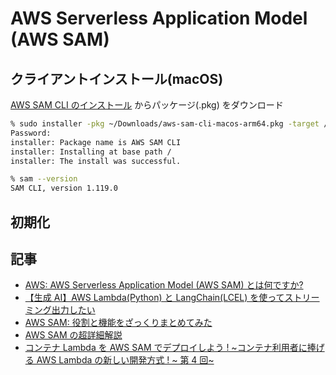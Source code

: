 # AWS Serverless Application Model (AWS SAM)

## クライアントインストール(macOS)

[AWS SAM CLI のインストール](https://docs.aws.amazon.com/ja_jp/serverless-application-model/latest/developerguide/install-sam-cli.html) からパッケージ(.pkg) をダウンロード

```bash
% sudo installer -pkg ~/Downloads/aws-sam-cli-macos-arm64.pkg -target /
Password:
installer: Package name is AWS SAM CLI
installer: Installing at base path /
installer: The install was successful.
```

```bash
% sam --version
SAM CLI, version 1.119.0
```

## 初期化

## 記事

- [AWS: AWS Serverless Application Model (AWS SAM) とは何ですか?](https://docs.aws.amazon.com/ja_jp/serverless-application-model/latest/developerguide/what-is-sam.html)
- [【生成 AI】AWS Lambda(Python) と LangChain(LCEL) を使ってストリーミング出力したい](https://blog.serverworks.co.jp/gen-ai-aws-lambda-streaming)
- [AWS SAM: 役割と機能をざっくりまとめてみた](https://qiita.com/Xyeer/items/f2cf6553d3e3a5e70778)
- [AWS SAM の超詳細解説](https://qiita.com/tech4anyone/items/7fc1e7118cf18c100093)
- [コンテナ Lambda を AWS SAM でデプロイしよう ! ~コンテナ利用者に捧げる AWS Lambda の新しい開発方式 ! ~ 第 4 回~](https://aws.amazon.com/jp/builders-flash/202107/new-lambda-container-development-4/)
